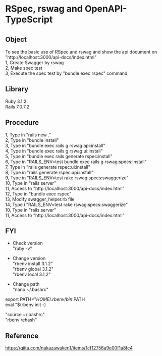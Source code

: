 # RSpec, rswag and OpenAPI-TypeScript  
## Object　　
To see the basic use of RSpec and rswag and show the api document on "http://localhost:3000/api-docs/index.html"  
1, Create Swagger by rswag  
2, Make spec test  
3, Execute the spec test by "bundle exec rspec" command  

## Library  
Ruby 3.1.2  
Rails 7.0.7.2  

## Procedure   
1, Type in "rails new ."  
2, Type in "bundle install"  
3, Type in "bundle exec rails g rswag:api:install"  
4, Type in "bundle exec rails g rswag:ui:install"  
5, Type in "bundle exec rails generate rspec:install"  
6, Type in "RAILS_ENV=test bundle exec rails g rswag:specs:install"  
7, Type in "rails generate rspec:ui:install"  
8, Type in "rails generate rspec:api:install"  
9, Type in "RAILS_ENV=test rake rswag:specs:swaggerize"  
10, Type in "rails server"  
11, Access to "http://localhost:3000/api-docs/index.html"  
12, Type in "bundle exec rspec"  
13, Modify swagger_helper.rb file  
14, Type i "RAILS_ENV=test rake rswag:specs:swaggerize"  
10, Type in "rails server"  
11, Access to "http://localhost:3000/api-docs/index.html"  

## FYI  
- Check version  
"ruby -v"  

- Change version  
"rbenv install 3.1.2"  
"rbenv global 3.1.2"  
"rbenv local 3.1.2"  

- Change path  
"nano ~/.bashrc"

export PATH="$HOME/.rbenv/bin:$PATH  
eval "$(rbenv init -)  

"source ~/.bashrc"  
"rbenv rehash"  
  
## Reference  
https://qiita.com/nakazawaken1/items/1cf12756a9e00f1a8fc4  
